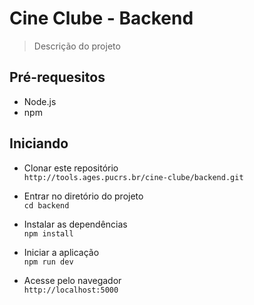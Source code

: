 # Cine Clube - Backend

> Descrição do projeto

## Pré-requesitos

- Node.js
- npm

## Iniciando

- Clonar este repositório  
`http://tools.ages.pucrs.br/cine-clube/backend.git`

- Entrar no diretório do projeto  
`cd backend`

- Instalar as dependências  
`npm install`

- Iniciar a aplicação  
`npm run dev`

- Acesse pelo navegador  
`http://localhost:5000`
